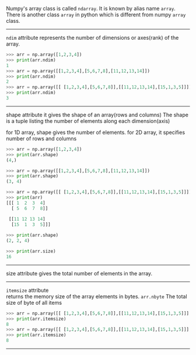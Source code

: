Numpy's array class is called `ndarray`. It is known by alias name `array`.
There is another class `array` in python which is different from numpy `array` class.

___

`ndim` attribute
represents the number of dimensions or axes(rank) of the array. 

```python
>>> arr = np.array([1,2,3,4])
>>> print(arr.ndim)
1
>>> arr = np.array([[1,2,3,4],[5,6,7,8],[11,12,13,14]])
>>> print(arr.ndim)
2
>>> arr = np.array([[ [1,2,3,4],[5,6,7,8]],[[11,12,13,14],[15,1,3,5]]])
>>> print(arr.ndim)
3
```


___

shape attribute
it gives the shape of an array(rows and columns)
The shape is a tuple listing the number of elements along each dimension(axis)

for 1D array, shape gives the number of elements.
for 2D array, it specifies number of rows and columns 

```python
>>> arr = np.array([1,2,3,4])
>>> print(arr.shape)
(4,)

>>> arr = np.array([[1,2,3,4],[5,6,7,8],[11,12,13,14]])
>>> print(arr.shape)
(3, 4)
```

```python
>>> arr = np.array([[ [1,2,3,4],[5,6,7,8]],[[11,12,13,14],[15,1,3,5]]])
>>> print(arr)
[[[ 1  2  3  4]
  [ 5  6  7  8]]

 [[11 12 13 14]
  [15  1  3  5]]]
  
>>> print(arr.shape)
(2, 2, 4)

>>> print(arr.size)
16
```

____

size attribute
gives the total number of elements in the array.


___

`itemsize` attribute    
returns the memory size of the array elements in bytes.
`arr.nbyte`    The total size of byte of all items

```python
>>> arr = np.array([[ [1,2,3,4],[5,6,7,8]],[[11,12,13,14],[15,1,3,5]]], int)
>>> print(arr.itemsize)
8
>>> arr = np.array([[ [1,2,3,4],[5,6,7,8]],[[11,12,13,14],[15,1,3,5]]], float)
>>> print(arr.itemsize)
8

```


___

